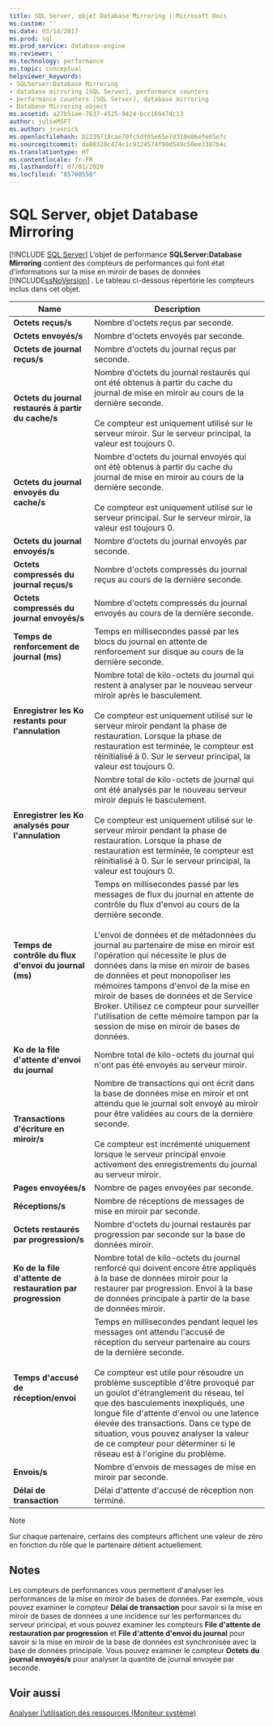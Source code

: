 ```yaml
---
title: SQL Server, objet Database Mirroring | Microsoft Docs
ms.custom: ''
ms.date: 03/14/2017
ms.prod: sql
ms.prod_service: database-engine
ms.reviewer: ''
ms.technology: performance
ms.topic: conceptual
helpviewer_keywords:
- SQLServer:Database Mirroring
- database mirroring [SQL Server], performance counters
- performance counters [SQL Server], database mirroring
- Database Mirroring object
ms.assetid: a27b51ee-7637-4525-9424-bcc16947dc13
author: julieMSFT
ms.author: jrasnick
ms.openlocfilehash: b2239718cae70fc5df05e65e7d310e86efe65efc
ms.sourcegitcommit: da88320c474c1c9124574f90d549c50ee3387b4c
ms.translationtype: HT
ms.contentlocale: fr-FR
ms.lasthandoff: 07/01/2020
ms.locfileid: "85760550"
---
```

# <a name="sql-server-database-mirroring-object"></a>SQL Server, objet Database Mirroring
 [!INCLUDE [SQL Server](../../includes/applies-to-version/sqlserver.md)]
  L’objet de performance **SQLServer:Database Mirroring** contient des compteurs de performances qui font état d’informations sur la mise en miroir de bases de données [!INCLUDE[ssNoVersion](../../includes/ssnoversion-md.md)] . Le tableau ci-dessous répertorie les compteurs inclus dans cet objet.  
  
|Name|Description|  
|----------|-----------------|  
|**Octets reçus/s**|Nombre d'octets reçus par seconde.|  
|**Octets envoyés/s**|Nombre d'octets envoyés par seconde.|  
|**Octets de journal reçus/s**|Nombre d'octets du journal reçus par seconde.|  
|**Octets du journal restaurés à partir du cache/s**|Nombre d'octets du journal restaurés qui ont été obtenus à partir du cache du journal de mise en miroir au cours de la dernière seconde.<br /><br /> Ce compteur est uniquement utilisé sur le serveur miroir. Sur le serveur principal, la valeur est toujours 0.|  
|**Octets du journal envoyés du cache/s**|Nombre d'octets du journal envoyés qui ont été obtenus à partir du cache du journal de mise en miroir au cours de la dernière seconde.<br /><br /> Ce compteur est uniquement utilisé sur le serveur principal. Sur le serveur miroir, la valeur est toujours 0.|  
|**Octets du journal envoyés/s**|Nombre d'octets du journal envoyés par seconde.|  
|**Octets compressés du journal reçus/s**|Nombre d'octets compressés du journal reçus au cours de la dernière seconde.|  
|**Octets compressés du journal envoyés/s**|Nombre d'octets compressés du journal envoyés au cours de la dernière seconde.|  
|**Temps de renforcement de journal (ms)**|Temps en millisecondes passé par les blocs du journal en attente de renforcement sur disque au cours de la dernière seconde.|  
|**Enregistrer les Ko restants pour l'annulation**|Nombre total de kilo-octets du journal qui restent à analyser par le nouveau serveur miroir après le basculement.<br /><br /> Ce compteur est uniquement utilisé sur le serveur miroir pendant la phase de restauration. Lorsque la phase de restauration est terminée, le compteur est réinitialisé à 0. Sur le serveur principal, la valeur est toujours 0.|  
|**Enregistrer les Ko analysés pour l'annulation**|Nombre total de kilo-octets de journal qui ont été analysés par le nouveau serveur miroir depuis le basculement.<br /><br /> Ce compteur est uniquement utilisé sur le serveur miroir pendant la phase de restauration. Lorsque la phase de restauration est terminée, le compteur est réinitialisé à 0. Sur le serveur principal, la valeur est toujours 0.|  
|**Temps de contrôle du flux d'envoi du journal (ms)**|Temps en millisecondes passé par les messages de flux du journal en attente de contrôle du flux d'envoi au cours de la dernière seconde.<br /><br /> L'envoi de données et de métadonnées du journal au partenaire de mise en miroir est l'opération qui nécessite le plus de données dans la mise en miroir de bases de données et peut monopoliser les mémoires tampons d'envoi de la mise en miroir de bases de données et de Service Broker. Utilisez ce compteur pour surveiller l'utilisation de cette mémoire tampon par la session de mise en miroir de bases de données.|  
|**Ko de la file d'attente d'envoi du journal**|Nombre total de kilo-octets du journal qui n'ont pas été envoyés au serveur miroir.|  
|**Transactions d'écriture en miroir/s**|Nombre de transactions qui ont écrit dans la base de données mise en miroir et ont attendu que le journal soit envoyé au miroir pour être validées au cours de la dernière seconde.<br /><br /> Ce compteur est incrémenté uniquement lorsque le serveur principal envoie activement des enregistrements du journal au serveur miroir.|  
|**Pages envoyées/s**|Nombre de pages envoyées par seconde.|  
|**Réceptions/s**|Nombre de réceptions de messages de mise en miroir par seconde.|  
|**Octets restaurés par progression/s**|Nombre d'octets du journal restaurés par progression par seconde sur la base de données miroir.|  
|**Ko de la file d'attente de restauration par progression**|Nombre total de kilo-octets du journal renforcé qui doivent encore être appliqués à la base de données miroir pour la restaurer par progression. Envoi à la base de données principale à partir de la base de données miroir.|  
|**Temps d'accusé de réception/envoi**|Temps en millisecondes pendant lequel les messages ont attendu l'accusé de réception du serveur partenaire au cours de la dernière seconde.<br /><br /> Ce compteur est utile pour résoudre un problème susceptible d'être provoqué par un goulot d'étranglement du réseau, tel que des basculements inexpliqués, une longue file d'attente d'envoi ou une latence élevée des transactions. Dans ce type de situation, vous pouvez analyser la valeur de ce compteur pour déterminer si le réseau est à l'origine du problème.|  
|**Envois/s**|Nombre d'envois de messages de mise en miroir par seconde.|  
|**Délai de transaction**|Délai d'attente d'accusé de réception non terminé.|  
  
> [!NOTE]  
>  Sur chaque partenaire, certains des compteurs affichent une valeur de zéro en fonction du rôle que le partenaire détient actuellement.  
  
## <a name="remarks"></a>Notes  
 Les compteurs de performances vous permettent d'analyser les performances de la mise en miroir de bases de données. Par exemple, vous pouvez examiner le compteur **Délai de transaction** pour savoir si la mise en miroir de bases de données a une incidence sur les performances du serveur principal, et vous pouvez examiner les compteurs **File d'attente de restauration par progression** et **File d'attente d'envoi du journal** pour savoir si la mise en miroir de la base de données est synchronisée avec la base de données principale. Vous pouvez examiner le compteur **Octets du journal envoyés/s** pour analyser la quantité de journal envoyée par seconde.  
  
## <a name="see-also"></a>Voir aussi  
 [Analyser l’utilisation des ressources &#40;Moniteur système&#41;](../../relational-databases/performance-monitor/monitor-resource-usage-system-monitor.md)  
  
  
